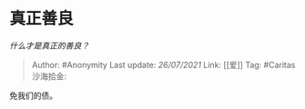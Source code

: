 # 真正善良
*什么才是真正的善良？*

> Author: #Anonymity
> Last update: *26/07/2021*
> Link: [[爱]]
> Tag: #Caritas 
> 沙海拾金:

免我们的债。
